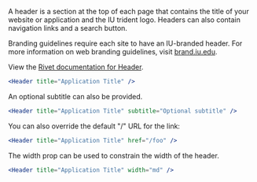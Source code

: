 A header is a section at the top of each page that contains the title of your website or application and the IU trident logo. Headers can also contain navigation links and a search button.

Branding guidelines require each site to have an IU-branded header. For more information on web branding guidelines, visit [brand.iu.edu](brand.iu.edu).

View the [Rivet documentation for Header](https://rivet.iu.edu/components/header/).

```jsx
<Header title="Application Title" />
```

An optional subtitle can also be provided.

```jsx
<Header title="Application Title" subtitle="Optional subtitle" />
```

You can also override the default "/" URL for the link:

```jsx
<Header title="Application Title" href="/foo" />
```

The width prop can be used to constrain the width of the header.

```jsx
<Header title="Application Title" width="md" />
```
